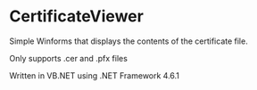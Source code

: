 # CertificateViewer

Simple Winforms that displays the contents of the certificate file.

Only supports .cer and .pfx files

Written in VB.NET using .NET Framework 4.6.1

